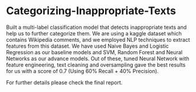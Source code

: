 # Categorizing-Inappropriate-Texts
Built a multi-label classification model that detects inappropriate texts and help us to further categorize them. We are using a kaggle dataset which contains Wikipedia comments, and we employed NLP techniques to extract features from this dataset. We have used Naive Bayes and Logistic Regression as our baseline models and SVM, Random Forest and Neural Networks as our advance models. Out of these, tuned Neural Network with feature engineering, text cleaning and oversampling gave the best results for us with a score of 0.7 (Using 60% Recall + 40% Precision).

For further details please check the final report. 
